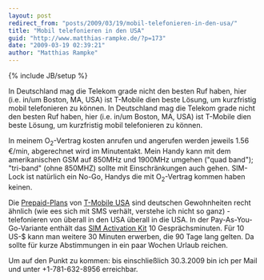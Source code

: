 ```yaml
---
layout: post
redirect_from: "posts/2009/03/19/mobil-telefonieren-in-den-usa/"
title: "Mobil telefonieren in den USA"
guid: "http://www.matthias-rampke.de/?p=173"
date: "2009-03-19 02:39:21"
author: "Matthias Rampke"
---
```

{% include JB/setup %}

In Deutschland mag die Telekom grade nicht den besten Ruf haben, hier (i.e. in/um Boston, MA, USA) ist T-Mobile dien beste L&ouml;sung, um kurzfristig mobil telefonieren zu k&ouml;nnen.
In Deutschland mag die Telekom grade nicht den besten Ruf haben, hier (i.e. in/um Boston, MA, USA) ist T-Mobile dien beste L&ouml;sung, um kurzfristig mobil telefonieren zu k&ouml;nnen.

In meinem O<sub>2</sub>-Vertrag kosten anrufen und angerufen werden jeweils 1.56 &euro;/min, abgerechnet wird im Minutentakt. Mein Handy kann mit dem amerikanischen GSM auf 850MHz und 1900MHz umgehen ("quad band"); "tri-band" (ohne 850MHZ) sollte mit Einschr&auml;nkungen auch gehen. SIM-Lock ist nat&uuml;rlich ein No-Go, Handys die mit O<sub>2</sub>-Vertrag kommen haben keinen.

Die <a href="http://www.t-mobile.com/shop/plans/Prepaid-Plans.aspx">Prepaid-Plans</a> von <a href="http://www.t-mobile.com/">T-Mobile USA</a> sind deutschen Gewohnheiten recht &auml;hnlich (wie ees sich mit SMS verh&auml;lt, verstehe ich nicht so ganz) - telefonieren von &uuml;berall in den USA &uuml;berall in die USA. In der Pay-As-You-Go-Variante enth&auml;lt das <a href="http://www.t-mobile.com/shop/phones/Detail.aspx?class=prepaid&device=53299206-c069-429a-82fa-000007a2ac12">SIM Activation Kit</a> 10 Gespr&auml;chsminuten. F&uuml;r 10 US-$ kann man weitere 30 Minuten erwerben, die 90 Tage lang gelten. Da sollte f&uuml;r kurze Abstimmungen in ein paar Wochen Urlaub reichen.

Um auf den Punkt zu kommen: bis einschlie&szlig;lich 30.3.2009 bin ich per Mail und unter +1-781-632-8956 erreichbar.

